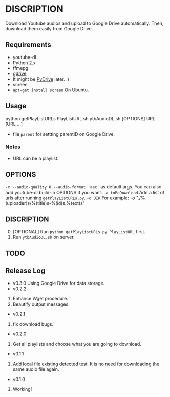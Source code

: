 # DISCRIPTION
 Download Youtube audios and upload to Google Drive automatically. Then, download them easily from Google Drive.

## Requirements
- youtube-dl
- Python 2.x
- ffmepg
- [gdrive](https://github.com/prasmussen/gdrive)
 - It might be [PyDrive](https://github.com/googledrive/PyDrive) later. :)
- screen
 - `apt-get install screen` On Ubuntu.

## Usage
  python getPlayListURLs PlayListURL
  sh ytbAudioDL.sh [OPTIONS] URL [URL ...]
   - file `parent` for settting parentID on Google Drive.

### Notes
 - URL can be a playlist.

## OPTIONS
  `-x --audio-quality 0 --audio-format 'aac'` as default args. You can also add youtube-dl build-in OPTIONS if you want.
  `-a toBeDownload`      Add a list of urls after running `getPlayListURLs.py`.
  `-o DIR`              For example: -o "./%(uploader)s/%(title)s-%(id)s.%(ext)s"

## DISCRIPTION
 0. [OPTIONAL] Run `python getPlayListURLs.py PlayListURL` first.
 1. Run `ytbAudioDL.sh` on server.

## TODO

## Release Log
 - v0.3.0
  Using Google Drive for data storage.
 - v0.2.2
  1. Enhance Wget procedure.
  2. Beautify output messages.
 - v0.2.1
  1. fix download bugs.
 - v0.2.0
  1. Get all playlists and choose what you are going to download.
 - v0.1.1
  1. Add local file existing detected test. It is no need for downloading the same audio file again.
 - v0.1.0
  1. Working!
